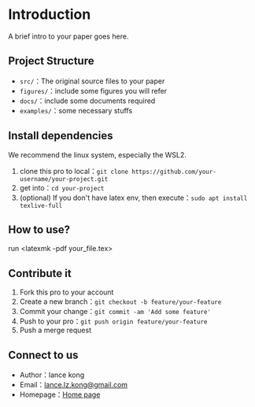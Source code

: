 # Introduction

A brief intro to your paper goes here.

## Project Structure

- `src/`：The original source files to your paper
- `figures/`：include some figures you will refer
- `docs/`：include some documents required
- `examples/`：some necessary stuffs

## Install dependencies

We recommend the linux system, especially the WSL2.

1. clone this pro to local：`git clone https://github.com/your-username/your-project.git`
2. get into：`cd your-project`
3. (optional) If you don't have latex env, then execute：`sudo apt install texlive-full`

## How to use?

run <latexmk -pdf your_file.tex>

## Contribute it

1. Fork this pro to your account
2. Create a new branch：`git checkout -b feature/your-feature`
3. Commit your change：`git commit -am 'Add some feature'`
4. Push to your pro：`git push origin feature/your-feature`
5. Push a merge request



## Connect to us

- Author：lance kong
- Email：lance.lz.kong@gmail.com
- Homepage：[Home page](https://lancelzkong.wixsite.com/scholarsite)
